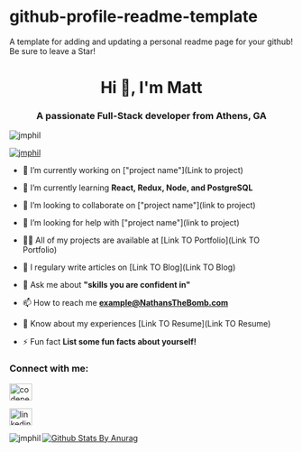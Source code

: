 # github-profile-readme-template
A template for adding and updating a personal readme page for your github! Be sure to leave a Star!



<h1 align="center">Hi 👋, I'm Matt </h1>
<h3 align="center">A passionate Full-Stack developer from Athens, GA</h3>

<p align="left"> <img src="https://komarev.com/ghpvc/?username=jmphil&label=Profile%20views&color=0e75b6&style=flat" alt="jmphil" /> </p>

<p align="left"> <a href="https://github.com/ryo-ma/github-profile-trophy"><img src="https://github-profile-trophy.vercel.app/?username=jmphil" alt="jmphil" /></a> </p>


- 🔭 I’m currently working on ["project name"](Link to project)

- 🌱 I’m currently learning **React, Redux, Node, and PostgreSQL**

- 👯 I’m looking to collaborate on ["project name"](link to project)

- 🤝 I’m looking for help with ["project name"](link to project)

- 👨‍💻 All of my projects are available at [Link TO Portfolio](Link TO Portfolio)

- 📝 I regulary write articles on [Link TO Blog](Link TO Blog)

- 💬 Ask me about **"skills you are confident in"**

- 📫 How to reach me **example@NathansTheBomb.com**

- 📄 Know about my experiences [Link TO Resume](Link TO Resume)

- ⚡ Fun fact **List some fun facts about yourself!**

<p align="left">
<h3 align="left">Connect with me:</h3>
<a href="https://codepen.io/codepen username" target="blank"><img align="center" src="https://cdn.jsdelivr.net/npm/simple-icons@3.0.1/icons/codepen.svg" alt="codepen username" height="30" width="40" /></a>

<a href="https://linkedin.com/in/linkedin username" target="blank"><img align="center" src="https://cdn.jsdelivr.net/npm/simple-icons@3.0.1/icons/linkedin.svg" alt="linkedin username" height="30" width="40" /></a>




<p><img align="left" src="https://github-readme-stats.vercel.app/api/top-langs/?username=jmphil&layout=compact" alt="jmphil" /></p>

[![Github Stats By Anurag](https://github-readme-stats.vercel.app/api?username=jmphil&theme=radical&show_icons=true&count_private=true)](https://github.com/anuraghazra/github-readme-stats)

